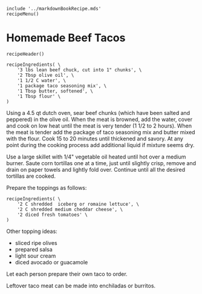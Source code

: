 ~~~ markdown-script
include '../markdownBookRecipe.mds'
recipeMenu()
~~~

# Homemade Beef Tacos

~~~ markdown-script
recipeHeader()
~~~

~~~ markdown-script
recipeIngredients( \
    '3 lbs lean beef chuck, cut into 1" chunks', \
    '2 Tbsp olive oil', \
    '1 1/2 C water', \
    '1 package taco seasoning mix', \
    '1 Tbsp butter, softened', \
    '1 Tbsp flour' \
)
~~~

Using a 4.5 qt dutch oven, sear beef chunks (which have been salted and peppered) in the olive oil.
When the meat is browned, add the water, cover and cook on low heat until the meat is very tender (1
1/2 to 2 hours). When the meat is tender add the package of taco seasoning mix and butter mixed with
the flour. Cook 15 to 20 minutes until thickened and savory. At any point during the cooking process
add additional liquid if mixture seems dry.

Use a large skillet with 1/4" vegetable oil heated until hot over a medium burner. Saute corn
tortillas one at a time, just until slightly crisp, remove and drain on paper towels and lightly
fold over. Continue until all the desired tortillas are cooked.

Prepare the toppings as follows:

~~~ markdown-script
recipeIngredients( \
    '2 C shredded  iceberg or romaine lettuce', \
    '2 C shredded medium cheddar cheese', \
    '2 diced fresh tomatoes' \
)
~~~

Other topping ideas:

- sliced ripe olives
- prepared salsa
- light sour cream
- diced avocado or guacamole

Let each person prepare their own taco to order.

Leftover taco meat can be made into enchiladas or burritos.
